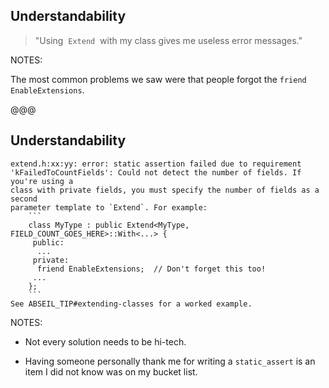 ## Understandability

> "Using &nbsp;`Extend`&nbsp; with my class gives me useless error messages."
<!-- .element class="blockquote2" -->

NOTES:

The most common problems we saw were that people forgot the `friend EnableExtensions`.

@@@

## Understandability

```txt[|2-4|6-12|14]
extend.h:xx:yy: error: static assertion failed due to requirement
'kFailedToCountFields': Could not detect the number of fields. If you're using a
class with private fields, you must specify the number of fields as a second
parameter template to `Extend`. For example:
    ```
    class MyType : public Extend<MyType, FIELD_COUNT_GOES_HERE>::With<...> {
     public:
      ...
     private:
      friend EnableExtensions;  // Don't forget this too!
     ...
    };
    ```
See ABSEIL_TIP#extending-classes for a worked example.
```
<!-- .element style="font-size:12pt;" -->

NOTES:

* Not every solution needs to be hi-tech.

* Having someone personally thank me for writing a `static_assert` is an item I
  did not know was on my bucket list.
